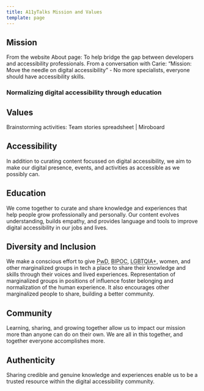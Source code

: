 ```yaml
---
title: A11yTalks Mission and Values
template: page
---
```

## Mission

From the website About page: To help bridge the gap between developers and accessibility professionals.
From a conversation with Carie: “Mission: Move the needle on digital accessibility” - No more specialists, everyone should have accessibility skills.

### Normalizing digital accessibility through education

## Values

Brainstorming activities: Team stories spreadsheet | Miroboard

## Accessibility

In addition to curating content focussed on digital accessibility, we aim to make our digital presence, events, and activities as accessible as we possibly can.

## Education

We come together to curate and share knowledge and experiences that help people grow professionally and personally. Our content evolves understanding, builds empathy, and provides language and tools to improve digital accessibility in our jobs and lives.

## Diversity and Inclusion

We make a conscious effort to give <abbr title="People with Disabilities">PwD</abbr>, <abbr title="Black, Indigenous, People of Color">BIPOC</abbr>, <abbr title="Lesbian, Gay, Bisexual, Trans, Queer, Intersex, Asexual and more">LGBTQIA+</abbr>, women, and other marginalized groups in tech a place to share their knowledge and skills through their voices and lived experiences.
Representation of marginalized groups in positions of influence foster belonging and normalization of the human experience. It also encourages other marginalized people to share, building a better community.

## Community

Learning, sharing, and growing together allow us to impact our mission more than anyone can do on their own. We are all in this together, and together everyone accomplishes more.

## Authenticity

Sharing credible and genuine knowledge and experiences enable us to be a trusted resource within the digital accessibility community.
